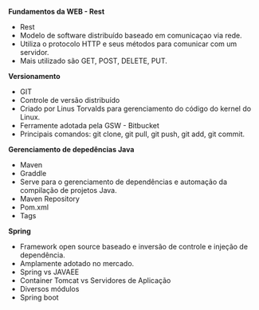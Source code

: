 **Fundamentos da WEB - Rest**
 - Rest
 - Modelo de software distribuído baseado em comunicaçao via rede.
 - Utiliza o protocolo HTTP e seus métodos para comunicar com um servidor.
 - Mais utilizado são GET, POST, DELETE, PUT.

**Versionamento**
 - GIT
  - Controle de versão distribuído
  - Criado por Linus Torvalds para gerenciamento do código do kernel do Linux.
  - Ferramente adotada pela GSW - Bitbucket
  - Principais comandos: git clone, git pull, git push, git add, git commit.

**Gerenciamento de depedências Java**
 - Maven
 - Graddle
 - Serve para o gerenciamento de dependências e automação da compilação de projetos Java.
 - Maven Repository
 - Pom.xml
 - Tags

**Spring**
 - Framework open source baseado e inversão de controle e injeção de dependência.
 - Amplamente adotado no mercado.
 - Spring vs JAVAEE
 - Container Tomcat vs Servidores de Aplicação
 - Diversos módulos
 - Spring boot
